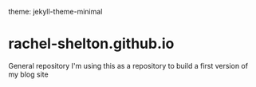 theme: jekyll-theme-minimal

# rachel-shelton.github.io
General repository
I'm using this as a repository to build a first version of my blog site
